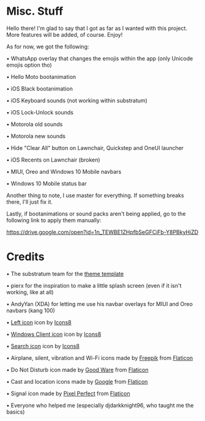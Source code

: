 # Misc. Stuff
Hello there! I'm glad to say that I got as far as I wanted with this project. More features will be added, of course. Enjoy!

As for now, we got the following:

• WhatsApp overlay that changes the emojis within the app (only Unicode emojis option tho)

• Hello Moto bootanimation

• iOS Black bootanimation

• iOS Keyboard sounds (not working within substratum)

• iOS Lock-Unlock sounds

• Motorola old sounds

• Motorola new sounds

• Hide "Clear All" button on Lawnchair, Quickstep and OneUI launcher

• iOS Recents on Lawnchair (broken)

• MIUI, Oreo and Windows 10 Mobile navbars

• Windows 10 Mobile status bar

Another thing to note, I use master for everything. If something breaks there, I'll just fix it.

Lastly, if bootanimations or sound packs aren't being applied, go to the following link to apply them manually:

https://drive.google.com/open?id=1n_TEWBE1ZHpfbSeGFCiFb-Y8PBkyHiZD

# Credits
• The substratum team for the [theme template](https://github.com/substratum/template)

• pierx for the inspiration to make a little splash screen (even if it isn't working, like at all)

• AndyYan (XDA) for letting me use his navbar overlays for MIUI and Oreo navbars (kang 100)

• [Left icon](https://icons8.com/icons/set/left) icon by [Icons8](https://icons8.com)

• [Windows Client icon](https://icons8.com/icons/set/windows-client--v1) icon by [Icons8](https://icons8.com)

• [Search icon](https://icons8.com/icons/set/search) icon by [Icons8](https://icons8.com)

• Airplane, silent, vibration and Wi-Fi icons made by [Freepik](www.flaticon.com/authors/freepik) from [Flaticon](www.flaticon.com)

• Do Not Disturb icon made by [Good Ware](www.flaticon.com/authors/good-ware) from [Flaticon](www.flaticon.com)

• Cast and location icons made by [Google](www.flaticon.com/authors/google) from [Flaticon](www.flaticon.com)

• Signal icon made by [Pixel Perfect](www.flaticon.com/authors/pixel-perfect) from [Flaticon](www.flaticon.com)

• Everyone who helped me (especially djdarkknight96, who taught me the basics)
